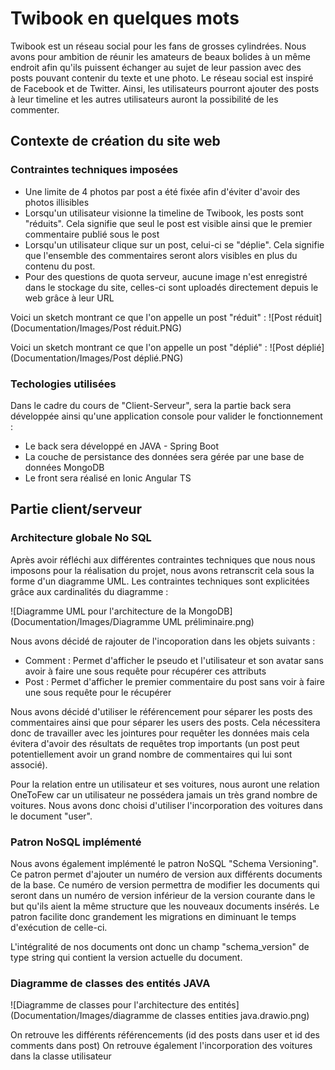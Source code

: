 # Twibook en quelques mots
Twibook est un réseau social pour les fans de grosses cylindrées. Nous avons pour ambition de réunir les amateurs de beaux bolides à un même endroit afin qu'ils puissent échanger au sujet de leur passion avec des posts pouvant contenir du texte et une photo. Le réseau social est inspiré de Facebook et de Twitter. Ainsi, les utilisateurs pourront ajouter des posts à leur timeline et les autres utilisateurs auront la possibilité de les commenter. 

## Contexte de création du site web

### Contraintes techniques imposées

- Une limite de 4 photos par post a été fixée afin d'éviter d'avoir des photos illisibles
- Lorsqu'un utilisateur visionne la timeline de Twibook, les posts sont "réduits". Cela signifie que seul le post est visible ainsi que le premier commentaire publié sous le post
- Lorsqu'un utilisateur clique sur un post, celui-ci se "déplie". Cela signifie que l'ensemble des commentaires seront alors visibles en plus du contenu du post.
- Pour des questions de quota serveur, aucune image n'est enregistré dans le stockage du site, celles-ci sont uploadés directement depuis le web grâce à leur URL

Voici un sketch montrant ce que l'on appelle un post "réduit" : 
![Post réduit](Documentation/Images/Post réduit.PNG)

Voici un sketch montrant ce que l'on appelle un post "déplié" : 
![Post déplié](Documentation/Images/Post déplié.PNG)

### Techologies utilisées

Dans le cadre du cours de "Client-Serveur", sera la partie back sera développée ainsi qu'une application console pour valider le fonctionnement : 
- Le back sera développé en JAVA - Spring Boot
- La couche de persistance des données sera gérée par une base de données MongoDB
- Le front sera réalisé en Ionic Angular TS

## Partie client/serveur

### Architecture globale No SQL

Après avoir réfléchi aux différentes contraintes techniques que nous nous imposons pour la réalisation du projet, nous avons retranscrit cela sous la forme d'un diagramme UML. Les contraintes techniques sont explicitées grâce aux cardinalités du diagramme :

![Diagramme UML pour l'architecture de la MongoDB](Documentation/Images/Diagramme UML préliminaire.png)

Nous avons décidé de rajouter de l'incoporation dans les objets suivants : 
- Comment : Permet d'afficher le pseudo et l'utilisateur et son avatar sans avoir à faire une sous requête pour récupérer ces attributs
- Post : Permet d'afficher le premier commentaire du post sans voir à faire une sous requête pour le récupérer

Nous avons décidé d'utiliser le référencement pour séparer les posts des commentaires ainsi que pour séparer les users des posts. Cela nécessitera donc de travailler avec les jointures pour requêter les données mais cela évitera d'avoir des résultats de requêtes trop importants (un post peut potentiellement avoir un grand nombre de commentaires qui lui sont associé).

Pour la relation entre un utilisateur et ses voitures, nous auront une relation OneToFew car un utilisateur ne possédera jamais un très grand nombre de voitures. Nous avons donc choisi d'utiliser l'incorporation des voitures dans le document "user".

### Patron NoSQL implémenté

Nous avons également implémenté le patron NoSQL "Schema Versioning". Ce patron permet d'ajouter un numéro de version aux différents documents de la base. Ce numéro de version permettra de modifier les documents qui seront dans un numéro de version inférieur de la version courante dans le but qu'ils aient la même structure que les nouveaux documents insérés. Le patron facilite donc grandement les migrations en diminuant le temps d'exécution de celle-ci.

L'intégralité de nos documents ont donc un champ "schema_version" de type string qui contient la version actuelle du document.

### Diagramme de classes des entités JAVA

![Diagramme de classes pour l'architecture des entités](Documentation/Images/diagramme de classes entities java.drawio.png)

On retrouve les différents référencements (id des posts dans user et id des comments dans post)
On retrouve également l'incorporation des voitures dans la classe utilisateur



